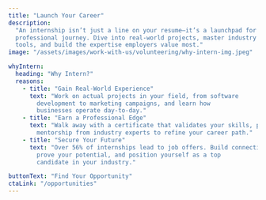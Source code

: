 ```yaml
---
title: "Launch Your Career"
description:
  "An internship isn’t just a line on your resume—it’s a launchpad for your
  professional journey. Dive into real-world projects, master industry
  tools, and build the expertise employers value most."
image: "/assets/images/work-with-us/volunteering/why-intern-img.jpeg"

whyIntern:
  heading: "Why Intern?"
  reasons:
    - title: "Gain Real-World Experience"
      text: "Work on actual projects in your field, from software
        development to marketing campaigns, and learn how
        businesses operate day-to-day."
    - title: "Earn a Professional Edge"
      text: "Walk away with a certificate that validates your skills, plus
        mentorship from industry experts to refine your career path."
    - title: "Secure Your Future"
      text: "Over 56% of internships lead to job offers. Build connections,
        prove your potential, and position yourself as a top
        candidate in your industry."

buttonText: "Find Your Opportunity"
ctaLink: "/opportunities"
---
```


<!-- ---
title: "Launch Your Career"
description: "An internship isn’t just a line on your resume—it’s a launchpad for your professional journey. Dive into real-world projects, master industry tools, and build the expertise employers value most."
whyIntern:
  - title: "Gain Real-World Experience"
    description: "Work on actual projects in your field, from software development to marketing campaigns, and learn how businesses operate day-to-day."
  - title: "Earn a Professional Edge"
    description: "Walk away with a certificate that validates your skills, plus mentorship from industry experts to refine your career path."
  - title: "Secure Your Future"
    description: "Over 56% of internships lead to job offers. Build connections, prove your potential, and position yourself as a top candidate in your industry."
image: "/assets/images/gyan.png"
buttonText: "Find Your Opportunity"
--- -->
